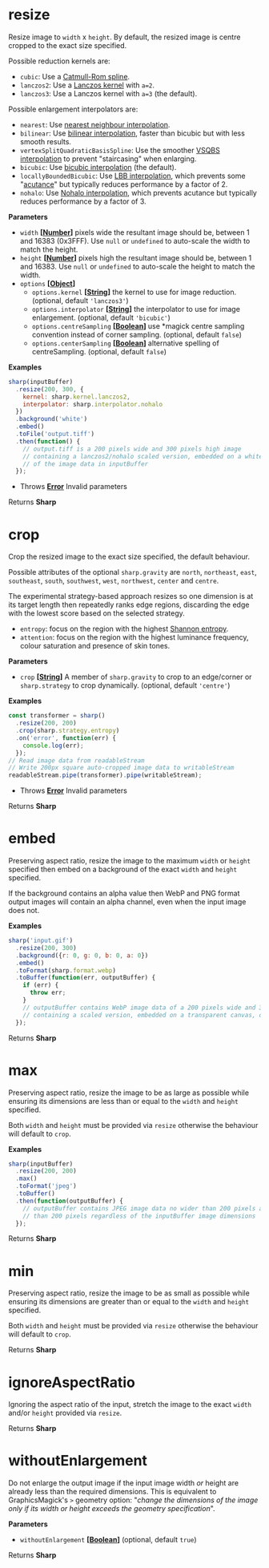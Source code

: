<!-- Generated by documentation.js. Update this documentation by updating the source code. -->

# resize

Resize image to `width` x `height`.
By default, the resized image is centre cropped to the exact size specified.

Possible reduction kernels are:

-   `cubic`: Use a [Catmull-Rom spline](https://en.wikipedia.org/wiki/Centripetal_Catmull%E2%80%93Rom_spline).
-   `lanczos2`: Use a [Lanczos kernel](https://en.wikipedia.org/wiki/Lanczos_resampling#Lanczos_kernel) with `a=2`.
-   `lanczos3`: Use a Lanczos kernel with `a=3` (the default).

Possible enlargement interpolators are:

-   `nearest`: Use [nearest neighbour interpolation](http://en.wikipedia.org/wiki/Nearest-neighbor_interpolation).
-   `bilinear`: Use [bilinear interpolation](http://en.wikipedia.org/wiki/Bilinear_interpolation), faster than bicubic but with less smooth results.
-   `vertexSplitQuadraticBasisSpline`: Use the smoother [VSQBS interpolation](https://github.com/jcupitt/libvips/blob/master/libvips/resample/vsqbs.cpp#L48) to prevent "staircasing" when enlarging.
-   `bicubic`: Use [bicubic interpolation](http://en.wikipedia.org/wiki/Bicubic_interpolation) (the default).
-   `locallyBoundedBicubic`: Use [LBB interpolation](https://github.com/jcupitt/libvips/blob/master/libvips/resample/lbb.cpp#L100), which prevents some "[acutance](http://en.wikipedia.org/wiki/Acutance)" but typically reduces performance by a factor of 2.
-   `nohalo`: Use [Nohalo interpolation](http://eprints.soton.ac.uk/268086/), which prevents acutance but typically reduces performance by a factor of 3.

**Parameters**

-   `width` **\[[Number](https://developer.mozilla.org/en-US/docs/Web/JavaScript/Reference/Global_Objects/Number)]** pixels wide the resultant image should be, between 1 and 16383 (0x3FFF). Use `null` or `undefined` to auto-scale the width to match the height.
-   `height` **\[[Number](https://developer.mozilla.org/en-US/docs/Web/JavaScript/Reference/Global_Objects/Number)]** pixels high the resultant image should be, between 1 and 16383. Use `null` or `undefined` to auto-scale the height to match the width.
-   `options` **\[[Object](https://developer.mozilla.org/en-US/docs/Web/JavaScript/Reference/Global_Objects/Object)]** 
    -   `options.kernel` **\[[String](https://developer.mozilla.org/en-US/docs/Web/JavaScript/Reference/Global_Objects/String)]** the kernel to use for image reduction. (optional, default `'lanczos3'`)
    -   `options.interpolator` **\[[String](https://developer.mozilla.org/en-US/docs/Web/JavaScript/Reference/Global_Objects/String)]** the interpolator to use for image enlargement. (optional, default `'bicubic'`)
    -   `options.centreSampling` **\[[Boolean](https://developer.mozilla.org/en-US/docs/Web/JavaScript/Reference/Global_Objects/Boolean)]** use \*magick centre sampling convention instead of corner sampling. (optional, default `false`)
    -   `options.centerSampling` **\[[Boolean](https://developer.mozilla.org/en-US/docs/Web/JavaScript/Reference/Global_Objects/Boolean)]** alternative spelling of centreSampling. (optional, default `false`)

**Examples**

```javascript
sharp(inputBuffer)
  .resize(200, 300, {
    kernel: sharp.kernel.lanczos2,
    interpolator: sharp.interpolator.nohalo
  })
  .background('white')
  .embed()
  .toFile('output.tiff')
  .then(function() {
    // output.tiff is a 200 pixels wide and 300 pixels high image
    // containing a lanczos2/nohalo scaled version, embedded on a white canvas,
    // of the image data in inputBuffer
  });
```

-   Throws **[Error](https://developer.mozilla.org/en-US/docs/Web/JavaScript/Reference/Global_Objects/Error)** Invalid parameters

Returns **Sharp** 

# crop

Crop the resized image to the exact size specified, the default behaviour.

Possible attributes of the optional `sharp.gravity` are `north`, `northeast`, `east`, `southeast`, `south`,
`southwest`, `west`, `northwest`, `center` and `centre`.

The experimental strategy-based approach resizes so one dimension is at its target length
then repeatedly ranks edge regions, discarding the edge with the lowest score based on the selected strategy.

-   `entropy`: focus on the region with the highest [Shannon entropy](https://en.wikipedia.org/wiki/Entropy_%28information_theory%29).
-   `attention`: focus on the region with the highest luminance frequency, colour saturation and presence of skin tones.

**Parameters**

-   `crop` **\[[String](https://developer.mozilla.org/en-US/docs/Web/JavaScript/Reference/Global_Objects/String)]** A member of `sharp.gravity` to crop to an edge/corner or `sharp.strategy` to crop dynamically. (optional, default `'centre'`)

**Examples**

```javascript
const transformer = sharp()
  .resize(200, 200)
  .crop(sharp.strategy.entropy)
  .on('error', function(err) {
    console.log(err);
  });
// Read image data from readableStream
// Write 200px square auto-cropped image data to writableStream
readableStream.pipe(transformer).pipe(writableStream);
```

-   Throws **[Error](https://developer.mozilla.org/en-US/docs/Web/JavaScript/Reference/Global_Objects/Error)** Invalid parameters

Returns **Sharp** 

# embed

Preserving aspect ratio, resize the image to the maximum `width` or `height` specified
then embed on a background of the exact `width` and `height` specified.

If the background contains an alpha value then WebP and PNG format output images will
contain an alpha channel, even when the input image does not.

**Examples**

```javascript
sharp('input.gif')
  .resize(200, 300)
  .background({r: 0, g: 0, b: 0, a: 0})
  .embed()
  .toFormat(sharp.format.webp)
  .toBuffer(function(err, outputBuffer) {
    if (err) {
      throw err;
    }
    // outputBuffer contains WebP image data of a 200 pixels wide and 300 pixels high
    // containing a scaled version, embedded on a transparent canvas, of input.gif
  });
```

Returns **Sharp** 

# max

Preserving aspect ratio, resize the image to be as large as possible
while ensuring its dimensions are less than or equal to the `width` and `height` specified.

Both `width` and `height` must be provided via `resize` otherwise the behaviour will default to `crop`.

**Examples**

```javascript
sharp(inputBuffer)
  .resize(200, 200)
  .max()
  .toFormat('jpeg')
  .toBuffer()
  .then(function(outputBuffer) {
    // outputBuffer contains JPEG image data no wider than 200 pixels and no higher
    // than 200 pixels regardless of the inputBuffer image dimensions
  });
```

Returns **Sharp** 

# min

Preserving aspect ratio, resize the image to be as small as possible
while ensuring its dimensions are greater than or equal to the `width` and `height` specified.

Both `width` and `height` must be provided via `resize` otherwise the behaviour will default to `crop`.

Returns **Sharp** 

# ignoreAspectRatio

Ignoring the aspect ratio of the input, stretch the image to
the exact `width` and/or `height` provided via `resize`.

Returns **Sharp** 

# withoutEnlargement

Do not enlarge the output image if the input image width _or_ height are already less than the required dimensions.
This is equivalent to GraphicsMagick's `>` geometry option:
"_change the dimensions of the image only if its width or height exceeds the geometry specification_".

**Parameters**

-   `withoutEnlargement` **\[[Boolean](https://developer.mozilla.org/en-US/docs/Web/JavaScript/Reference/Global_Objects/Boolean)]**  (optional, default `true`)

Returns **Sharp** 
